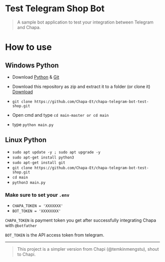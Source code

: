 # Test Telegram Shop Bot

> A sample bot application to test your integration between Telegram and Chapa. 

# How to use

## Windows Python
- Download [Python](https://www.python.org/downloads/) & [Git](https://git-scm.com/downloads)
- Download this repository as zip and extract it to a folder (or clone it) [Download](https://github.com/Xnuvers007/main/archive/refs/heads/master.zip)

- ``` git clone https://github.com/Chapa-Et/chapa-telegram-bot-test-shop.git ```
- Open cmd and type ``` cd main-master or cd main ```
- type ``` python main.py ```

## Linux Python
- ``` sudo apt update -y ; sudo apt upgrade -y ```
- ``` sudo apt-get install python3 ```
- ``` sudo apt-get install git ```
- ``` git clone https://github.com/Chapa-Et/chapa-telegram-bot-test-shop.git ```
- ``` cd main ```
- ``` python3 main.py ```

### Make sure to set your `.env`

- `CHAPA_TOKEN = 'XXXXXXX'`
- `BOT_TOKEN = 'XXXXXXXX'`

`CHAPA_TOKEN` is payment token you get after successfully integrating Chapa with `@botfather`

`BOT_TOKEN` is the API access token from telegram. 


-----
> This project is a simpler version from Chapi (@temkinmengstu), shout to Chapi. 
